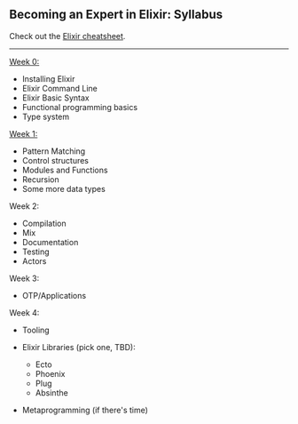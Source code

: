 ## Becoming an Expert in Elixir: Syllabus

Check out the [Elixir cheatsheet](cheatsheet.md).

---


[Week 0:](00-getting-started/README.md)

- Installing Elixir
- Elixir Command Line
- Elixir Basic Syntax
- Functional programming basics
- Type system

[Week 1:](01-pattern-matching-and-functions/README.md)

- Pattern Matching
- Control structures
- Modules and Functions
- Recursion
- Some more data types

Week 2:

- Compilation
- Mix
- Documentation
- Testing
- Actors

Week 3:

- OTP/Applications

Week 4:

- Tooling
- Elixir Libraries (pick one, TBD):
  - Ecto
  - Phoenix
  - Plug
  - Absinthe

- Metaprogramming (if there's time)
